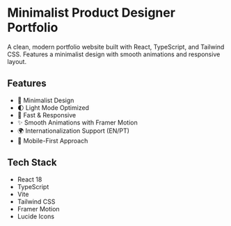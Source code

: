 # Minimalist Product Designer Portfolio

A clean, modern portfolio website built with React, TypeScript, and Tailwind CSS. Features a minimalist design with smooth animations and responsive layout.

## Features

- 🎨 Minimalist Design
- 🌓 Light Mode Optimized
- 🚀 Fast & Responsive
- ✨ Smooth Animations with Framer Motion
- 🌍 Internationalization Support (EN/PT)
- 📱 Mobile-First Approach

## Tech Stack

- React 18
- TypeScript
- Vite
- Tailwind CSS
- Framer Motion
- Lucide Icons